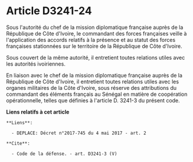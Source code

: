 # Article D3241-24

Sous l'autorité du chef de la mission diplomatique française auprès de la République de Côte d'Ivoire, le commandant des
forces françaises veille à l'application des accords relatifs à la présence et au statut des forces françaises stationnées
sur le territoire de la République de Côte d'Ivoire. 

Sous couvert de la même autorité, il entretient toutes relations utiles avec les autorités ivoiriennes. 

En liaison avec le chef de la mission diplomatique française auprès de la République de Côte d'Ivoire, il entretient toutes
relations utiles avec les organes militaires de la Côte d'Ivoire, sous réserve des attributions du commandant des éléments
français au Sénégal en matière de coopération opérationnelle, telles que définies à l'article D. 3241-3 du présent code.

**Liens relatifs à cet article**

	**Liens**:

	  - DEPLACE: Décret n°2017-745 du 4 mai 2017 - art. 2

	**Cite**:

	  - Code de la défense. - art. D3241-3 (V)
